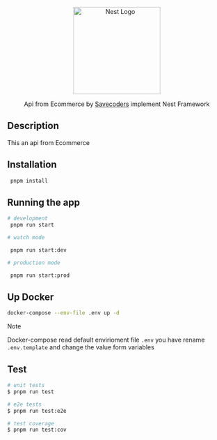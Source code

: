 <p align="center">
  <a href="http://nestjs.com/" target="blank"><img src="https://nestjs.com/img/logo-small.svg" width="200" alt="Nest Logo" /></a>
</p>

[circleci-image]: https://img.shields.io/circleci/build/github/nestjs/nest/master?token=abc123def456
[circleci-url]: https://circleci.com/gh/nestjs/nest

  <p align="center">Api from Ecommerce by <a href="https://github.com/nestjs/nest" target="_blank">Savecoders</a> implement Nest Framework</p>
   
## Description

This an api from Ecommerce

## Installation

```bash
 pnpm install
```

## Running the app

```bash
# development
 pnpm run start

# watch mode

 pnpm run start:dev

# production mode

 pnpm run start:prod
```

## Up Docker

```bash
docker-compose --env-file .env up -d
```

> [!NOTE]
> Docker-compose read default envirioment file `.env` you have rename `.env.template` and change the value form variables

## Test

```bash
# unit tests
$ pnpm run test

# e2e tests
$ pnpm run test:e2e

# test coverage
$ pnpm run test:cov
```

